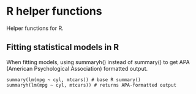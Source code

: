 # R helper functions

Helper functions for R.

## Fitting statistical models in R

When fitting models, using summaryh() instead of summary() to get APA (American Psychological Association) formatted output.

```
summary(lm(mpg ~ cyl, mtcars)) # base R summary()
summaryh(lm(mpg ~ cyl, mtcars)) # returns APA-formatted output
```

